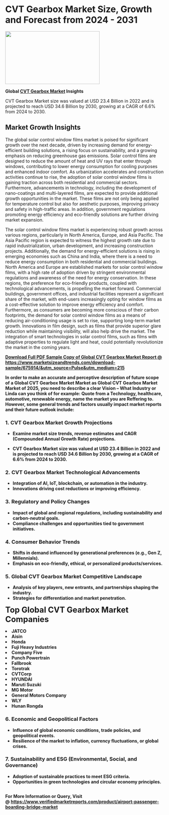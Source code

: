 <H1>CVT Gearbox Market Size, Growth and Forecast from 2024 - 2031</H1><img class="aligncenter size-medium wp-image-584254" src="https://thirdeyenews.in/wp-content/uploads/2024/09/Global-Market-Research-300x168.jpeg" alt="" width="300" height="168" /><p><strong>Global&nbsp;<a href="https://www.marketsizeandtrends.com/download-sample/675914/&amp;utm_source=Pulse&amp;utm_medium=215">CVT Gearbox Market</a> Insights</strong></p><p>CVT Gearbox Market size was valued at USD 23.4 Billion in 2022 and is projected to reach USD 34.6 Billion by 2030, growing at a CAGR of 6.6% from 2024 to 2030.</p><p><h2>Market Growth Insights</h2> <p>The global solar control window films market is poised for significant growth over the next decade, driven by increasing demand for energy-efficient building solutions, a rising focus on sustainability, and a growing emphasis on reducing greenhouse gas emissions. Solar control films are designed to reduce the amount of heat and UV rays that enter through windows, contributing to lower energy consumption for cooling purposes and enhanced indoor comfort. As urbanization accelerates and construction activities continue to rise, the adoption of solar control window films is gaining traction across both residential and commercial sectors. Furthermore, advancements in technology, including the development of nano-coatings and multi-layered films, are expected to provide additional growth opportunities in the market. These films are not only being applied for temperature control but also for aesthetic purposes, improving privacy and safety in high-traffic areas. In addition, government regulations promoting energy efficiency and eco-friendly solutions are further driving market expansion.</p> <p><strong><a href="#"></a></strong></p> <p>The solar control window films market is experiencing robust growth across various regions, particularly in North America, Europe, and Asia Pacific. The Asia Pacific region is expected to witness the highest growth rate due to rapid industrialization, urban development, and increasing construction projects. Additionally, the demand for energy-efficient solutions is rising in emerging economies such as China and India, where there is a need to reduce energy consumption in both residential and commercial buildings. North America and Europe are established markets for solar control window films, with a high rate of adoption driven by stringent environmental regulations and awareness of the need for energy conservation. In these regions, the preference for eco-friendly products, coupled with technological advancements, is propelling the market forward. Commercial buildings, government offices, and industrial facilities represent a significant share of the market, with end-users increasingly opting for window films as a cost-effective solution to improve energy efficiency and comfort. Furthermore, as consumers are becoming more conscious of their carbon footprints, the demand for solar control window films as a means of reducing air-conditioning usage is set to rise, supporting long-term market growth. Innovations in film design, such as films that provide superior glare reduction while maintaining visibility, will also help drive the market. The integration of smart technologies in solar control films, such as films with adaptive properties to regulate light and heat, could potentially revolutionize the market in the coming years. <p><strong><a href="#"></p><p><span class=""><strong>Download Full PDF Sample Copy of Global CVT Gearbox Market Report</strong> @ <a href="https://www.marketsizeandtrends.com/download-sample/675914/&amp;utm_source=Pulse&amp;utm_medium=215" target="_blank">https://www.marketsizeandtrends.com/download-sample/675914/&amp;utm_source=Pulse&amp;utm_medium=215</a></span></p><p>In order to make an accurate and perceptive description of future scope of a Global&nbsp;CVT Gearbox Market Market as Global&nbsp;CVT Gearbox Market Market of 2025, you need to describe a clear Vision &ndash; What Industry or Linda can you think of for example: Quote from a Technology, healthcare, automotive, renewable energy, name the market you are Reffering to. However, some general trends and factors usually impact market reports and their future outlook include:</p><h3>1.&nbsp;<strong>CVT Gearbox Market Growth Projections</strong></h3><ul><li>Examine market size trends, revenue estimates and CAGR (Compounded Annual Growth Rate) projections.</li><li><p>CVT Gearbox Market size was valued at USD 23.4 Billion in 2022 and is projected to reach USD 34.6 Billion by 2030, growing at a CAGR of 6.6% from 2024 to 2030.</p></li></ul><h3>2.&nbsp;<strong>CVT Gearbox Market Technological Advancements</strong></h3><ul><li>Integration of AI, IoT, blockchain, or automation in the industry.</li><li>Innovations driving cost reductions or improving efficiency.</li></ul><h3>3.&nbsp;<strong>Regulatory and Policy Changes</strong></h3><ul><li>Impact of global and regional regulations, including sustainability and carbon-neutral goals.</li><li>Compliance challenges and opportunities tied to government initiatives.</li></ul><h3>4.&nbsp;<strong>Consumer Behavior Trends</strong></h3><ul><li>Shifts in demand influenced by generational preferences (e.g., Gen Z, Millennials).</li><li>Emphasis on eco-friendly, ethical, or personalized products/services.</li></ul><h3>5.&nbsp;<strong>Global CVT Gearbox Market Competitive Landscape</strong></h3><ul><li>Analysis of key players, new entrants, and partnerships shaping the industry.</li><li>Strategies for differentiation and market penetration.</li></ul><p data-pm-slice="1 1 []"><span style="color: inherit; font-family: inherit; font-size: 25px;">Top Global CVT Gearbox Market Companies</span></p><div class="" data-test-id=""><p><li>JATCO</li><li> Aisin</li><li> Honda</li><li> Fuji Heavy Industries</li><li> Company Five</li><li> Punch Powertrain</li><li> Fallbrook</li><li> Torotrak</li><li> CVTCorp</li><li> HYUNDAI</li><li> Maruti Suzuki</li><li> MG Motor</li><li> General Motors Company</li><li> WLY</li><li> Hunan Rongda</li></p></div><h3>6.&nbsp;<strong>Economic and Geopolitical Factors</strong></h3><ul><li>Influence of global economic conditions, trade policies, and geopolitical events.</li><li>Resilience of the market to inflation, currency fluctuations, or global crises.</li></ul><h3>7.&nbsp;<strong>Sustainability and ESG (Environmental, Social, and Governance)</strong></h3><ul><li>Adoption of sustainable practices to meet ESG criteria.</li><li>Opportunities in green technologies and circular economy principles.</li></ul><h2><strong style="font-size: 14px;">For More Information or Query, Visit @&nbsp;</strong><a style="background-color: #ffffff; font-size: 14px;" href="https://www.marketsizeandtrends.com/report/cvt-gearbox-market/" target="_blank">https://www.verifiedmarketreports.com/product/airport-passenger-boarding-bridge-market</a></h2>
